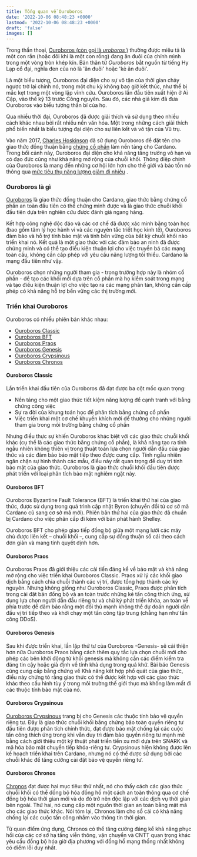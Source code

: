 ```yaml
---
title: Tổng quan về Ouroboros
date: '2022-10-06 08:48:23 +0000'
lastmod: '2022-10-06 08:48:23 +0000'
draft: 'false'
images: []
---
```


Trong thần thoại, [Ouroboros (còn gọi là *uroboros* )](https://en.wikipedia.org/wiki/Ouroboros) thường được miêu tả là một con rắn (hoặc đôi khi là một con rồng) đang ăn đuôi của chính mình trong một vòng tròn khép kín. Bản thân từ *Ouroboros* bắt nguồn từ tiếng Hy Lạp cổ đại, nghĩa đen của nó là 'ăn đuôi' hoặc 'kẻ ăn đuôi'.

Là một biểu tượng, Ouroboros đại diện cho sự vô tận của thời gian chảy ngược trở lại chính nó, trong một chu kỳ không bao giờ kết thúc, như thể bị mắc kẹt trong một vòng lặp vĩnh cửu. Ouroboros lần đầu tiên xuất hiện ở Ai Cập, vào thế kỷ 13 trước Công nguyên. Sau đó, các nhà giả kim đã đưa Ouroboros vào biểu tượng thần bí của họ.

Qua nhiều thời đại, Ouroboros đã được giải thích và sử dụng theo nhiều cách khác nhau bởi rất nhiều nền văn hóa. Một trong những cách giải thích phổ biến nhất là biểu tượng đại diện cho sự liên kết và vô tận của Vũ trụ.

Vào năm 2017, [Charles Hoskinson](https://en.wikipedia.org/wiki/Charles_Hoskinson) đã sử dụng Ouroboros để đặt tên cho giao thức đồng thuận bằng [chứng cổ phần](https://docs.cardano.org/new-to-cardano/proof-of-stake) làm nền tảng cho Cardano. Trong bối cảnh này, Ouroboros đại diện cho khả năng tăng trưởng vô hạn và có đạo đức cũng như khả năng mở rộng của chuỗi khối. Thông điệp chính của Ouroboros là mang đến những cơ hội lớn hơn cho thế giới và bảo tồn nó thông qua [mức tiêu thụ năng lượng giảm đi nhiều](https://iohk.io/en/blog/posts/2021/08/17/why-they-re-calling-cardano-the-green-blockchain/) .

### Ouroboros là gì

[Ouroboros](https://eprint.iacr.org/2016/889.pdf) là giao thức đồng thuận cho Cardano, giao thức bằng chứng cổ phần an toàn đầu tiên có thể chứng minh được và là giao thức chuỗi khối đầu tiên dựa trên nghiên cứu được đánh giá ngang hàng.

Kết hợp công nghệ độc đáo và các cơ chế đã được xác minh bằng toán học (bao gồm tâm lý học hành vi và các nguyên tắc triết học kinh tế), Ouroboros đảm bảo và hỗ trợ tính bảo mật và tính bền vững của bất kỳ chuỗi khối nào triển khai nó. Kết quả là một giao thức với các đảm bảo an ninh đã được chứng minh và có thể tạo điều kiện thuận lợi cho việc truyền bá các mạng toàn cầu, không cần cấp phép với yêu cầu năng lượng tối thiểu. Cardano là mạng đầu tiên như vậy.

Ouroboros chọn những người tham gia - trong trường hợp này là nhóm cổ phần - để tạo các khối mới dựa trên cổ phần mà họ kiểm soát trong mạng và tạo điều kiện thuận lợi cho việc tạo ra các mạng phân tán, không cần cấp phép có khả năng hỗ trợ bền vững các thị trường mới.

### Triển khai Ouroboros

Ouroboros có nhiều phiên bản khác nhau:

- [Ouroboros Classic](https://iohk.io/en/research/library/papers/ouroborosa-provably-secure-proof-of-stake-blockchain-protocol/)
- [Ouroboros BFT](https://iohk.io/en/research/library/papers/ouroboros-bfta-simple-byzantine-fault-tolerant-consensus-protocol/)
- [Ouroboros Praos](https://iohk.io/en/research/library/papers/ouroboros-praosan-adaptively-securesemi-synchronous-proof-of-stake-protocol/)
- [Ouroboros Genesis](https://iohk.io/en/research/library/papers/ouroboros-genesiscomposable-proof-of-stake-blockchains-with-dynamic-availability/)
- [Ouroboros Crypsinous](https://iohk.io/en/research/library/papers/ouroboros-crypsinousprivacy-preserving-proof-of-stake/)
- [Ouroboros Chronos](https://iohk.io/en/research/library/papers/ouroboros-chronospermissionless-clock-synchronization-via-proof-of-stake/)

#### Ouroboros Classic

Lần triển khai đầu tiên của Ouroboros đã đạt được ba cột mốc quan trọng:

- Nền tảng cho một giao thức tiết kiệm năng lượng để cạnh tranh với bằng chứng công việc
- Sự ra đời của khung toán học để phân tích bằng chứng cổ phần
- Việc triển khai một cơ chế khuyến khích mới để thưởng cho những người tham gia trong môi trường bằng chứng cổ phần

Nhưng điều thực sự khiến Ouroboros khác biệt với các giao thức chuỗi khối khác (cụ thể là các giao thức bằng chứng cổ phần), là khả năng tạo ra tính ngẫu nhiên không thiên vị trong thuật toán lựa chọn người dẫn đầu của giao thức và các đảm bảo bảo mật tiếp theo được cung cấp. Tính ngẫu nhiên ngăn chặn sự hình thành các mẫu, điều này rất quan trọng để duy trì tính bảo mật của giao thức. Ouroboros là giao thức chuỗi khối đầu tiên được phát triển với loại phân tích bảo mật nghiêm ngặt này.

#### Ouroboros BFT

Ouroboros Byzantine Fault Tolerance (BFT) là triển khai thứ hai của giao thức, được sử dụng trong quá trình cập nhật Byron (chuyển đổi từ cơ sở mã Cardano cũ sang cơ sở mã mới). Phiên bản thứ hai của giao thức đã chuẩn bị Cardano cho việc phân cấp đi kèm với bản phát hành Shelley.

Ouroboros BFT cho phép giao tiếp đồng bộ giữa một mạng lưới các máy chủ được liên kết – chuỗi khối –, cung cấp sự đồng thuận sổ cái theo cách đơn giản và mang tính quyết định hơn.

#### Ouroboros Praos

Ouroboros Praos đã giới thiệu các cải tiến đáng kể về bảo mật và khả năng mở rộng cho việc triển khai Ouroboros Classic. Praos xử lý các khối giao dịch bằng cách chia chuỗi thành các vị trí, được tổng hợp thành các kỷ nguyên. Nhưng không giống như Ouroboros Classic, Praos được phân tích trong cài đặt bán đồng bộ và an toàn trước những kẻ tấn công thích ứng, sử dụng lựa chọn người dẫn đầu riêng tư và chữ ký phát triển khóa, an toàn về phía trước để đảm bảo rằng một đối thủ mạnh không thể dự đoán người dẫn đầu vị trí tiếp theo và khởi chạy một tấn công tập trung (chẳng hạn như tấn công DDoS).

#### Ouroboros Genesis

Sau khi được triển khai, lần lặp thứ tư của Ouroboros -Genesis- sẽ cải thiện hơn nữa Ouroboros Praos bằng cách thêm quy tắc lựa chọn chuỗi mới cho phép các bên khởi động từ khối genesis mà không cần các điểm kiểm tra đáng tin cậy hoặc giả định về tính khả dụng trong quá khứ. Bài báo Genesis cũng cung cấp bằng chứng về Khả năng kết hợp phổ quát của giao thức, điều này chứng tỏ rằng giao thức có thể được kết hợp với các giao thức khác theo cấu hình tùy ý trong môi trường thế giới thực mà không làm mất đi các thuộc tính bảo mật của nó.

#### Ouroboros Crypsinous

[Ouroboros Crypsinous](https://iohk.io/en/research/library/papers/ouroboros-crypsinousprivacy-preserving-proof-of-stake/) trang bị cho Genesis các thuộc tính bảo vệ quyền riêng tư. Đây là giao thức chuỗi khối bằng chứng bảo toàn quyền riêng tư đầu tiên được phân tích chính thức, đạt được bảo mật chống lại các cuộc tấn công thích ứng trong khi vẫn duy trì đảm bảo quyền riêng tư mạnh mẽ bằng cách giới thiệu một kỹ thuật phát triển tiền xu mới dựa trên SNARK và mã hóa bảo mật chuyển tiếp khóa-riêng tư. Crypsinous hiện không được lên kế hoạch triển khai trên Cardano, nhưng nó có thể được sử dụng bởi các chuỗi khác để tăng cường cài đặt bảo vệ quyền riêng tư.

#### Ouroboros Chronos

[Chronos](https://iohk.io/en/blog/posts/2021/10/27/ouroboros-chronos-provides-the-first-high-resilience-cryptographic-time-source-based-on-blockchain/) đạt được hai mục tiêu: thứ nhất, nó cho thấy cách các giao thức chuỗi khối có thể đồng bộ hóa đồng hồ một cách an toàn thông qua cơ chế đồng bộ hóa thời gian mới và do đó trở nên độc lập với các dịch vụ thời gian bên ngoài. Thứ hai, nó cung cấp một nguồn thời gian an toàn bằng mật mã cho các giao thức khác. Nói tóm lại, Chronos làm cho sổ cái có khả năng chống lại các cuộc tấn công nhằm vào thông tin thời gian.

Từ quan điểm ứng dụng, Chronos có thể tăng cường đáng kể khả năng phục hồi của các cơ sở hạ tầng viễn thông, vận chuyển và CNTT quan trọng khác yêu cầu đồng bộ hóa giờ địa phương với đồng hồ mạng thống nhất không có điểm lỗi duy nhất.
